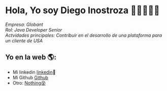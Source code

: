 # Hola, Yo soy Diego Inostroza  👋👨‍💻👩‍💻

*Empresa: Globant*  
*Rol: Java Developer Senior*  
*Actvidades principales: Contribuir en el desarrollo de una plataforma para un cliente de USA*


## Yo en la web 🌎:
- Mi linkedin <a href="https://www.linkedin.com/in/inzr">linkedin</a>💼
- Mi Github <a href="https://github.com/extronger">Github</a>
- Otro: <a href="<>"> Nothing😵</a>